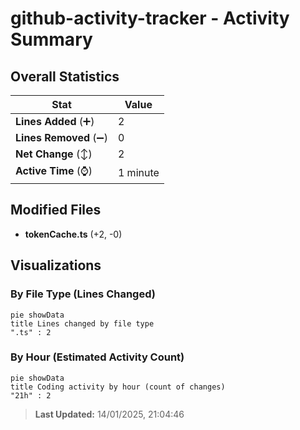 # github-activity-tracker - Activity Summary 

## Overall Statistics

| Stat                   | Value                                                             |
| ---------------------- | ----------------------------------------------------------------- |
| **Lines Added** (➕)   | 2                                          |
| **Lines Removed** (➖) | 0                                        |
| **Net Change** (↕)    | 2                |
| **Active Time** (⌚)   | 1 minute |


## Modified Files
- **tokenCache.ts** (+2, -0)

## Visualizations

### By File Type (Lines Changed)

```mermaid
pie showData
title Lines changed by file type
".ts" : 2
```

### By Hour (Estimated Activity Count)

```mermaid
pie showData
title Coding activity by hour (count of changes)
"21h" : 2
```


> **Last Updated:** 14/01/2025, 21:04:46